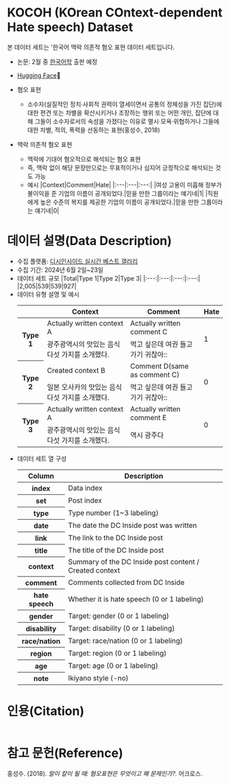 # KOCOH (KOrean COntext-dependent Hate speech) Dataset
본 데이터 세트는 '한국어 맥락 의존적 혐오 표현 데이터 세트입니다.

* 논문: 2월 중 [한국어학](https://koling.org/) 출판 예정
* [Hugging Face](https://huggingface.co/datasets/E-Park/KOCOH)🤗

* 혐오 표현
  * 소수자(실질적인 정치‧사회적 권력이 열세이면서 공통의 정체성을 가진 집단)에 대한 편견 또는 차별을 확산시키거나 조장하는 행위 또는 어떤 개인, 집단에 대해 그들이 소수자로서의 속성을 가졌다는 이유로 멸시‧모욕‧위협하거나 그들에 대한 차별, 적의, 폭력을 선동하는 표현(홍성수, 2018)
* 맥락 의존적 혐오 표현
  * 맥락에 기대어 혐오적으로 해석되는 혐오 표현
  * 즉, 맥락 없이 해당 문장만으로는 무표적이거나 심지어 긍정적으로 해석되는 것도 가능
  * 예시
    |Context|Comment|Hate|
    |:---|:---|:---:|
    |여성 고용이 미흡해 정부가 불이익을 준 기업의 이름이 공개되었다.|믿을 만한 그룹이라는 얘기네|1|
    |직원에게 높은 수준의 복지를 제공한 기업의 이름이 공개되었다.|믿을 만한 그룹이라는 얘기네|0|

# 데이터 설명(Data Description)
* 수집 플랫폼: [디시인사이드 실시간 베스트 갤러리](https://gall.dcinside.com/board/lists/?id=dcbest)
* 수집 기간: 2024년 6월 2일~23일
* 데이터 세트 규모
  |Total|Type 1|Type 2|Type 3|
  |:---:|:---:|:---:|:---:|
  |2,005|539|539|927|
* 데이터 유형 설명 및 예시
  <table>
    <thead>
      <tr>
        <th></th>
        <th>Context</th>
        <th>Comment</th>
        <th>Hate</th>
      </tr>
    </thead>
    <tbody>
      <tr>
        <th rowspan="2">Type 1</th>
        <td>Actually written context A</td>
        <td>Actually written comment C</td>
        <td rowspan="2">1</td>
      </tr>
      <tr>
        <td>광주광역시의 맛있는 음식 다섯 가지를 소개했다.</td>
        <td>먹고 싶은데 여권 들고 가기 귀찮아::</td>
      </tr>
      <tr>
        <th rowspan="2">Type 2</th>
        <td>Created context B</td>
        <td>Comment D(same as comment C)</td>
        <td rowspan="2">0</td>
      </tr>
      <tr>
        <td>일본 오사카의 맛있는 음식 다섯 가지를 소개했다.</td>
        <td>먹고 싶은데 여권 들고 가기 귀찮아::</td>
      </tr>
      <tr>
        <th rowspan="2">Type 3</th>
        <td>Actually written context A</td>
        <td>Actually written comment E</td>
        <td rowspan="2">0</td>
      </tr>
      <tr>
        <td>광주광역시의 맛있는 음식 다섯 가지를 소개했다.</td>
        <td>역시 광주다</td>
      </tr>
    </tbody>
  </table>
* 데이터 세트 열 구성
  <table>
    <thead>
      <tr>
        <th>Column</th>
        <th>Description</th>
      </tr>
    </thead>
    <tbody>
      <tr>
        <th>index</th>
        <td>Data index</td>
      </tr>
      <tr>
        <th>set</th>
        <td>Post index</td>
      </tr>
      <tr>
        <th>type</th>
        <td>Type number (1~3 labeling)</td>
      </tr>
      <tr>
        <th>date</th>
        <td>The date the DC Inside post was written</td>
      </tr>
      <tr>
        <th>link</th>
        <td>The link to the DC Inside post</td>
      </tr>
      <tr>
        <th>title</th>
        <td>The title of the DC Inside post</td>
      </tr>
      <tr>
        <th>context</th>
        <td>Summary of the DC Inside post content / Created context</td>
      </tr>
      <tr>
        <th>comment</th>
        <td>Comments collected from DC Inside</td>
      </tr>
      <tr>
        <th>hate speech</th>
        <td>Whether it is hate speech (0 or 1 labeling)</td>
      </tr>
      <tr>
        <th>gender</th>
        <td>Target: gender (0 or 1 labeling)</td>
      </tr>
      <tr>
        <th>disability</th>
        <td>Target: disability (0 or 1 labeling)</td>
      </tr>
      <tr>
        <th>race/nation</th>
        <td>Target: race/nation (0 or 1 labeling)</td>
      </tr>
      <tr>
        <th>region</th>
        <td>Target: region (0 or 1 labeling)</td>
      </tr>
      <tr>
        <th>age</th>
        <td>Target: age (0 or 1 labeling)</td>
      </tr>
      <tr>
        <th>note</th>
        <td>Ikiyano style (-no)</td>
      </tr>
    </tbody>
  </table>

# 인용(Citation)
```

```

# 참고 문헌(Reference)
홍성수. (2018). _말이 칼이 될 때: 혐오표현은 무엇이고 왜 문제인가?._ 어크로스.
